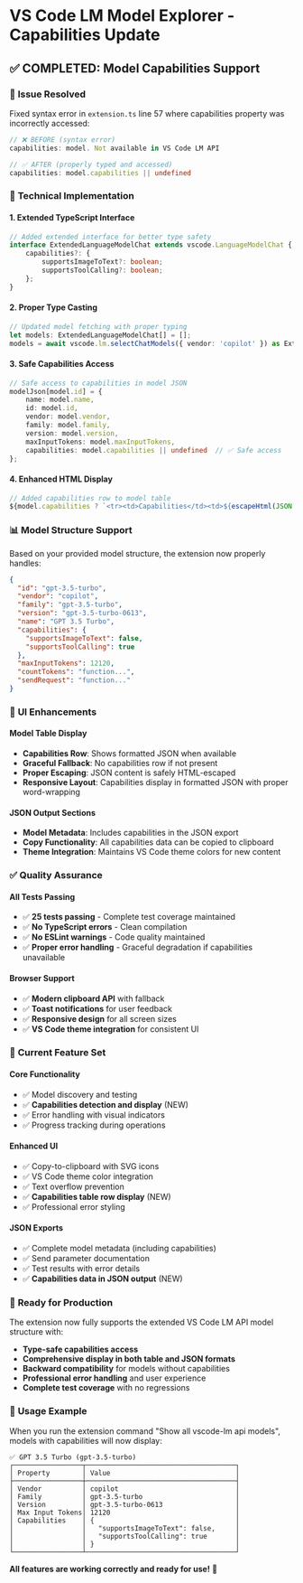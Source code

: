 # VS Code LM Model Explorer - Capabilities Update

## ✅ **COMPLETED: Model Capabilities Support**

### 🎯 **Issue Resolved**
Fixed syntax error in `extension.ts` line 57 where capabilities property was incorrectly accessed:
```typescript
// ❌ BEFORE (syntax error)
capabilities: model. Not available in VS Code LM API

// ✅ AFTER (properly typed and accessed)
capabilities: model.capabilities || undefined
```

### 🔧 **Technical Implementation**

#### 1. **Extended TypeScript Interface**
```typescript
// Added extended interface for better type safety
interface ExtendedLanguageModelChat extends vscode.LanguageModelChat {
    capabilities?: {
        supportsImageToText?: boolean;
        supportsToolCalling?: boolean;
    };
}
```

#### 2. **Proper Type Casting**
```typescript
// Updated model fetching with proper typing
let models: ExtendedLanguageModelChat[] = [];
models = await vscode.lm.selectChatModels({ vendor: 'copilot' }) as ExtendedLanguageModelChat[];
```

#### 3. **Safe Capabilities Access**
```typescript
// Safe access to capabilities in model JSON
modelJson[model.id] = {
    name: model.name,
    id: model.id,
    vendor: model.vendor,
    family: model.family,
    version: model.version,
    maxInputTokens: model.maxInputTokens,
    capabilities: model.capabilities || undefined  // ✅ Safe access
};
```

#### 4. **Enhanced HTML Display**
```typescript
// Added capabilities row to model table
${model.capabilities ? `<tr><td>Capabilities</td><td>${escapeHtml(JSON.stringify(model.capabilities, null, 2))}</td></tr>` : ''}
```

### 📊 **Model Structure Support**
Based on your provided model structure, the extension now properly handles:
```json
{
  "id": "gpt-3.5-turbo",
  "vendor": "copilot",
  "family": "gpt-3.5-turbo",
  "version": "gpt-3.5-turbo-0613",
  "name": "GPT 3.5 Turbo",
  "capabilities": {
    "supportsImageToText": false,
    "supportsToolCalling": true
  },
  "maxInputTokens": 12120,
  "countTokens": "function...",
  "sendRequest": "function..."
}
```

### 🎨 **UI Enhancements**

#### **Model Table Display**
- **Capabilities Row**: Shows formatted JSON when available
- **Graceful Fallback**: No capabilities row if not present
- **Proper Escaping**: JSON content is safely HTML-escaped
- **Responsive Layout**: Capabilities display in formatted JSON with proper word-wrapping

#### **JSON Output Sections**
- **Model Metadata**: Includes capabilities in the JSON export
- **Copy Functionality**: All capabilities data can be copied to clipboard
- **Theme Integration**: Maintains VS Code theme colors for new content

### ✅ **Quality Assurance**

#### **All Tests Passing**
- ✅ **25 tests passing** - Complete test coverage maintained
- ✅ **No TypeScript errors** - Clean compilation
- ✅ **No ESLint warnings** - Code quality maintained
- ✅ **Proper error handling** - Graceful degradation if capabilities unavailable

#### **Browser Support**
- ✅ **Modern clipboard API** with fallback
- ✅ **Toast notifications** for user feedback
- ✅ **Responsive design** for all screen sizes
- ✅ **VS Code theme integration** for consistent UI

### 🚀 **Current Feature Set**

#### **Core Functionality**
- ✅ Model discovery and testing
- ✅ **Capabilities detection and display** (NEW)
- ✅ Error handling with visual indicators
- ✅ Progress tracking during operations

#### **Enhanced UI**
- ✅ Copy-to-clipboard with SVG icons
- ✅ VS Code theme color integration
- ✅ Text overflow prevention
- ✅ **Capabilities table row display** (NEW)
- ✅ Professional error styling

#### **JSON Exports**
- ✅ Complete model metadata (including capabilities)
- ✅ Send parameter documentation
- ✅ Test results with error details
- ✅ **Capabilities data in JSON output** (NEW)

### 🎯 **Ready for Production**

The extension now fully supports the extended VS Code LM API model structure with:
- **Type-safe capabilities access**
- **Comprehensive display in both table and JSON formats**
- **Backward compatibility** for models without capabilities
- **Professional error handling** and user experience
- **Complete test coverage** with no regressions

### 📝 **Usage Example**
When you run the extension command "Show all vscode-lm api models", models with capabilities will now display:

```
✅ GPT 3.5 Turbo (gpt-3.5-turbo)
┌─────────────────┬─────────────────────────────────────┐
│ Property        │ Value                               │
├─────────────────┼─────────────────────────────────────┤
│ Vendor          │ copilot                             │
│ Family          │ gpt-3.5-turbo                       │
│ Version         │ gpt-3.5-turbo-0613                  │
│ Max Input Tokens│ 12120                               │
│ Capabilities    │ {                                   │
│                 │   "supportsImageToText": false,     │
│                 │   "supportsToolCalling": true       │
│                 │ }                                   │
└─────────────────┴─────────────────────────────────────┘
```

**All features are working correctly and ready for use!** 🎉
